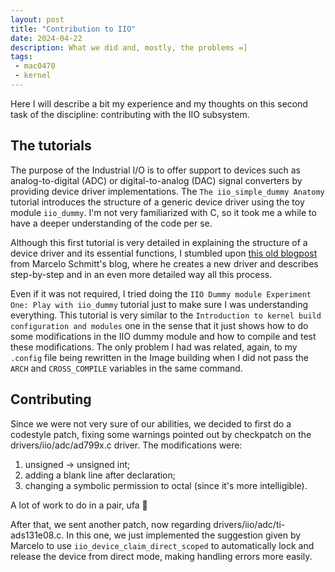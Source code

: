 ```yaml
---
layout: post
title: "Contribution to IIO"
date: 2024-04-22
description: What we did and, mostly, the problems =]
tags:
 - mac0470
 - kernel
---
```


Here I will describe a bit my experience and my thoughts on this second task of the discipline: contributing with the IIO subsystem.

## The tutorials

The purpose of the Industrial I/O is to offer support to devices such as analog-to-digital (ADC) or digital-to-analog (DAC) signal converters
by providing device driver implementations. The `The iio_simple_dummy Anatomy` tutorial introduces the structure of a generic device driver using the
toy module `iio_dummy`. I'm not very familiarized with C, so it took me a while to have a deeper understanding of the code per se.

Although this first tutorial is very detailed in explaining the structure of a device driver and its essential functions, I stumbled upon 
[this old blogpost](https://linux.ime.usp.br/~marcelosc/2019/09/Simple-IIO-driver) from Marcelo Schmitt's blog, where he creates a new driver 
and describes step-by-step and in an even more detailed way all this process.

Even if it was not required, I tried doing the `IIO Dummy module Experiment One: Play with iio_dummy` tutorial just to make sure I was understanding everything.
This tutorial is very similar to the `Introduction to kernel build configuration and modules` one in the sense that it just shows how to do some modifications in
the IIO dummy module and how to compile and test these modifications. The only problem I had was related, again, to my `.config` file being rewritten in the Image 
building when I did not pass the `ARCH` and `CROSS_COMPILE` variables in the same command.

## Contributing

Since we were not very sure of our abilities, we decided to first do a codestyle patch, fixing some warnings pointed out by checkpatch on the drivers/iio/adc/ad799x.c driver.
The modifications were:

1. unsigned -> unsigned int;
2. adding a blank line after declaration;
3. changing a symbolic permission to octal (since it's more intelligible).

A lot of work to do in a pair, ufa 🫠

After that, we sent another patch, now regarding drivers/iio/adc/ti-ads131e08.c. In this one, we just implemented the suggestion given by Marcelo to use
`iio_device_claim_direct_scoped` to automatically lock and release the device from direct mode, making handling errors more easily.
